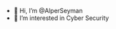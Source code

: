 - 👋 Hi, I’m @AlperSeyman
- 👀 I’m interested in Cyber Security

<!---
AlperSey/AlperSey is a ✨ special ✨ repository because its `README.md` (this file) appears on your GitHub profile.
You can click the Preview link to take a look at your changes.
--->
